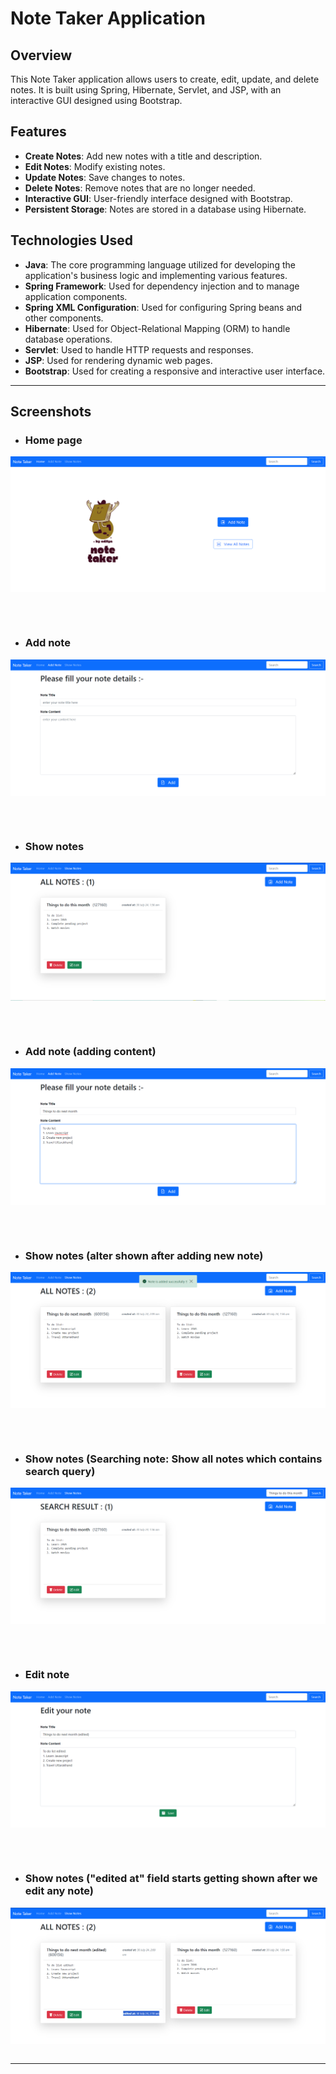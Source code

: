 # Note Taker Application

## Overview
This Note Taker application allows users to create, edit, update, and delete notes. It is built using Spring, Hibernate, Servlet, and JSP, with an interactive GUI designed using Bootstrap.

## Features
- **Create Notes**: Add new notes with a title and description.
- **Edit Notes**: Modify existing notes.
- **Update Notes**: Save changes to notes.
- **Delete Notes**: Remove notes that are no longer needed.
- **Interactive GUI**: User-friendly interface designed with Bootstrap.
- **Persistent Storage**: Notes are stored in a database using Hibernate.

## Technologies Used
- **Java**: The core programming language utilized for developing the application's business logic and implementing various features.
- **Spring Framework**: Used for dependency injection and to manage application components.
- **Spring XML Configuration**: Used for configuring Spring beans and other components.
- **Hibernate**: Used for Object-Relational Mapping (ORM) to handle database operations.
- **Servlet**: Used to handle HTTP requests and responses.
- **JSP**: Used for rendering dynamic web pages.
- **Bootstrap**: Used for creating a responsive and interactive user interface.


<hr>
<!-- Screenshots lists -->

## Screenshots

* ### Home page
<table><kbd><p align="center">
    <img src="https://github.com/im-aditya-rathi/HIBERNATE_NoteTaker_project/blob/master/src/main/resources/screenshots/1.png" alt="Home page"/>
</p></kbd></table>

<br>

* ### Add note
<table><kbd><p align="center">
    <img src="https://github.com/im-aditya-rathi/HIBERNATE_NoteTaker_project/blob/master/src/main/resources/screenshots/2.png" alt="Add note"/>
</p></kbd></table>

<br>

* ### Show notes
<table><kbd><p align="center">
    <img src="https://github.com/im-aditya-rathi/HIBERNATE_NoteTaker_project/blob/master/src/main/resources/screenshots/3.png" alt="Show notes"/>
</p></kbd></table>

<br>

* ### Add note (adding content)
<table><kbd><p align="center">
    <img src="https://github.com/im-aditya-rathi/HIBERNATE_NoteTaker_project/blob/master/src/main/resources/screenshots/4.png" alt="Add note (adding content)"/>
</p></kbd></table>

<br>

* ### Show notes (alter shown after adding new note)
<table><kbd><p align="center">
    <img src="https://github.com/im-aditya-rathi/HIBERNATE_NoteTaker_project/blob/master/src/main/resources/screenshots/5.png" alt="Show notes (alter shown after adding new note)"/>
</p></kbd></table>

<br>

* ### Show notes (Searching note: Show all notes which contains search query)
<table><kbd><p align="center">
    <img src="https://github.com/im-aditya-rathi/HIBERNATE_NoteTaker_project/blob/master/src/main/resources/screenshots/6.png" alt="Show notes (Searching note: Show all notes which contains search query)"/>
</p></kbd></table>

<br>

* ### Edit note
<table><kbd><p align="center">
    <img src="https://github.com/im-aditya-rathi/HIBERNATE_NoteTaker_project/blob/master/src/main/resources/screenshots/7.png" alt="Edit note"/>
</p></kbd></table>

<br>

* ### Show notes ("edited at" field starts getting shown after we edit any note)
<table><kbd><p align="center">
    <img src="https://github.com/im-aditya-rathi/HIBERNATE_NoteTaker_project/blob/master/src/main/resources/screenshots/8.png" alt="Show notes ("edited at" field starts getting shown after we edit any note)"/>
</p></kbd></table>

<hr>

